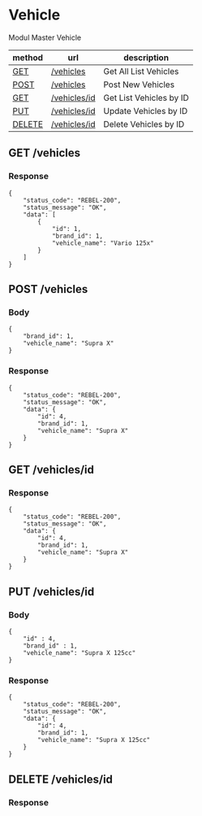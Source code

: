 # Vehicle
Modul Master Vehicle

method | url | description
--- | --- | ---
[GET](#list) | [/vehicles](#list) | Get All List Vehicles
[POST](#new) | [/vehicles](#new) | Post New Vehicles
[GET](#list_id) | [/vehicles/id](#list_id) | Get List Vehicles by ID
[PUT](#update_id) | [/vehicles/id](#update_id) | Update Vehicles by ID
[DELETE](#delete_id) | [/vehicles/id](#delete_id) | Delete Vehicles by ID

## GET /vehicles
<a name="list"></a>
### Response

```
{
    "status_code": "REBEL-200",
    "status_message": "OK",
    "data": [
        {
            "id": 1,
            "brand_id": 1,
            "vehicle_name": "Vario 125x"
        }
    ]
}
```

## POST /vehicles
<a name="new"></a>
### Body

```
{
	"brand_id": 1,
    "vehicle_name": "Supra X"
}
```
### Response

```
{
    "status_code": "REBEL-200",
    "status_message": "OK",
    "data": {
        "id": 4,
        "brand_id": 1,
        "vehicle_name": "Supra X"
    }
}
```

## GET /vehicles/id
<a name="list_id"></a>
### Response

```
{
    "status_code": "REBEL-200",
    "status_message": "OK",
    "data": {
        "id": 4,
        "brand_id": 1,
        "vehicle_name": "Supra X"
    }
}
```

## PUT /vehicles/id
<a name="update_id"></a>
### Body
```
{
	"id" : 4,
	"brand_id" : 1,
    "vehicle_name": "Supra X 125cc"
}
```
### Response

```
{
    "status_code": "REBEL-200",
    "status_message": "OK",
    "data": {
        "id": 4,
        "brand_id": 1,
        "vehicle_name": "Supra X 125cc"
    }
}
```

## DELETE /vehicles/id
<a name="delete_id"></a>
### Response

```

```